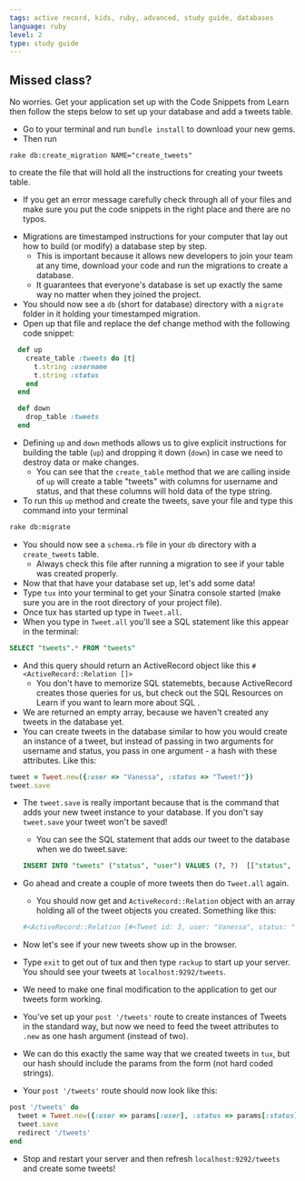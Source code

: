 ```yaml
---
tags: active record, kids, ruby, advanced, study guide, databases
language: ruby
level: 2
type: study guide
---
```


## Missed class?

No worries. Get your application set up with the Code Snippets from Learn then follow the steps below to set up your database and add a tweets table.

+ Go to your terminal and run `bundle install` to download your new gems.
+ Then run 
```
rake db:create_migration NAME="create_tweets"
``` 
  to create the file that will hold all the instructions for creating your tweets table.
  * If you get an error message carefully check through all of your files and make sure you put the code snippets in the right place and there are no typos.
+ Migrations are timestamped instructions for your computer that lay out how to build (or modify) a database step by step. 
  * This is important because it allows new developers to join your team at any time, download your code and run the migrations to create a database. 
  * It guarantees that everyone's database is set up exactly the same way no matter when they joined the project.
+ You should now see a `db` (short for database) directory with a `migrate` folder in it holding your timestamped migration.
+ Open up that file and replace the def change method with the following code snippet:

```ruby
  def up
    create_table :tweets do |t|
      t.string :username
      t.string :status
    end
  end

  def down
    drop_table :tweets
  end
```
+ Defining `up` and `down` methods allows us to give explicit instructions for building the table (`up`) and dropping it down (`down`) in case we need to destroy data or make changes.
  * You can see that the `create_table` method that we are calling inside of `up` will create a table "tweets" with columns for username and status, and that these columns will hold data of the type string.
+ To run this `up` method and create the tweets, save your file and type this command into your terminal 
``` bash
rake db:migrate
```

+ You should now see a `schema.rb` file in your `db` directory with a `create_tweets` table.
  * Always check this file after running a migration to see if your table was created properly.
+ Now that that have your database set up, let's add some data!
+ Type `tux` into your terminal to get your Sinatra console started (make sure you are in the root directory of your project file).
+ Once tux has started up type in `Tweet.all`.
+ When you type in `Tweet.all` you'll see a SQL statement like this appear in the terminal:
```sql
SELECT "tweets".* FROM "tweets"
```
+ And this query should return an ActiveRecord object like this `#<ActiveRecord::Relation []>`
  *  You don't have to memorize SQL statemebts, because ActiveRecord creates those queries for us, but check out the SQL Resources on Learn if you want to learn more about SQL .
+ We are returned an empty array, because we haven't created any tweets in the database yet.
+ You can create tweets in the database similar to how you would create an instance of a tweet, but instead of passing in two arguments for username and status, you pass in one argument - a hash with these attributes. Like this:

```ruby 
tweet = Tweet.new({:user => "Vanessa", :status => "Tweet!"})
tweet.save
```

+ The `tweet.save` is really important because that is the command that adds your new tweet instance to your database. If you don't say `tweet.save` your tweet won't be saved! 
  * You can see the SQL statement that adds our tweet to the database when we do tweet.save:
  
  ```sql
  INSERT INTO "tweets" ("status", "user") VALUES (?, ?)  [["status", "Tweet!"], ["user", "Vanessa"]]  
  ```
+ Go ahead and create a couple of more tweets then do `Tweet.all` again.
  *  You should now get and `ActiveRecord::Relation` object with an array holding all of the tweet objects you created. Something like this:

  ```bash
  #<ActiveRecord::Relation [#<Tweet id: 3, user: "Vanessa", status: "Tweet!">, #<Tweet id: 4, user: "Danny", status: "Tweet tweet tweet!">, #<Tweet id: 5, user: "Vanessa", status: "MOAR tweets!!!">]>
  ```
+ Now let's see if your new tweets show up in the browser.
+ Type `exit` to get out of tux and then type `rackup` to start up your server. You should see your tweets at `localhost:9292/tweets`.
+ We need to make one final modification to the application to get our tweets form working.
+ You've set up your `post '/tweets'` route to create instances of Tweets in the standard way, but now we need to feed the tweet attributes to `.new` as one hash argument (instead of two).
+ We can do this exactly the same way that we created tweets in `tux`, but our hash should include the params from the form (not hard coded strings).
+ Your `post '/tweets'` route should now look like this:

```ruby
post '/tweets' do
  tweet = Tweet.new({:user => params[:user], :status => params[:status]})
  tweet.save
  redirect '/tweets'
end
```
+ Stop and restart your server and then refresh `localhost:9292/tweets` and create some tweets! 

